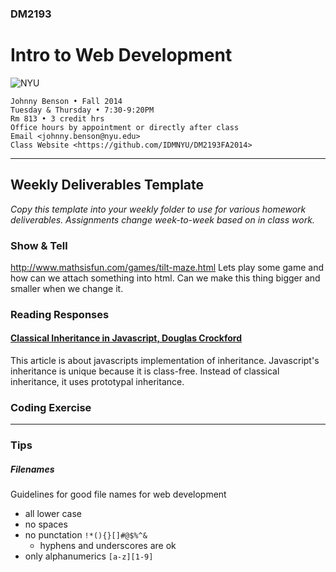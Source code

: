 ### DM2193

# Intro to Web Development

![NYU](http://j-hnnybens-n.com/capture/imami.png)

    Johnny Benson • Fall 2014
    Tuesday & Thursday • 7:30-9:20PM
    Rm 813 • 3 credit hrs
    Office hours by appointment or directly after class
    Email <johnny.benson@nyu.edu>
    Class Website <https://github.com/IDMNYU/DM2193FA2014>

---

## Weekly Deliverables Template

*Copy this template into your weekly folder to use for various homework deliverables. 
Assignments change week-to-week based on in class work.*

### Show & Tell
http://www.mathsisfun.com/games/tilt-maze.html
Lets play some game and how can we attach something into html. Can we make this thing bigger and smaller when we change it. 

### Reading Responses
#### [Classical Inheritance in Javascript, Douglas Crockford](http://javascript.crockford.com/inheritance.html)
This article is about javascripts implementation of inheritance. Javascript's inheritance is unique because it is class-free. Instead of classical inheritance, it uses prototypal inheritance. 

### Coding Exercise
<!-- #### [Excercise Name](./link/to/exercise.html) -->

---

### Tips

##### <a name="filenames"></a>Filenames
Guidelines for good file names for web development
* all lower case
* no spaces
* no punctation `!*(){}[]#@$%^&`
  * hyphens and underscores are ok
* only alphanumerics `[a-z][1-9]`
